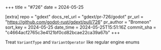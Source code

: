 +++
title = "#726"
date = 2024-05-25

[extra]
repo = "gdext"
docs_rel_url = "gdext/pr-726/godot"
pr_url = "https://github.com/godot-rust/gdext/pull/726"
pr_author = "Bromeon"
sort_key = 2024-05-25
date_time = 2024-05-25T15:51:16Z
commit_sha = "c4664acf2765c3e4121bf0cd82bcae22ca39a67b"
+++

Treat `VariantType` and `VariantOperator` like regular engine enums
